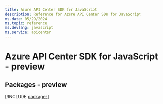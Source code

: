 ```yaml
---
title: Azure API Center SDK for JavaScript
description: Reference for Azure API Center SDK for JavaScript
ms.date: 05/29/2024
ms.topic: reference
ms.devlang: javascript
ms.service: apicenter
---
```

# Azure API Center SDK for JavaScript - preview
## Packages - preview
[!INCLUDE [packages](api-center-index.md)]